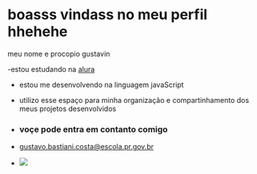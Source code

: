 # boasss vindass no meu perfil hhehehe
meu nome e procopio gustavin 

-estou estudando na [alura](https://www.alura.com.br)
- estou me desenvolvendo na linguagem javaScript
- utilizo esse espaço para minha organização e compartinhamento dos meus projetos desenvolvidos

- ### voçe pode entra em contanto comigo

- gustavo.bastiani.costa@escola.pr.gov.br

- ![](https://tenor.com/pt-BR/view/neymar-gif-27009028)
